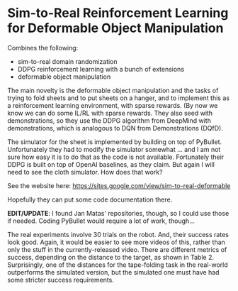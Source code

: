 # Sim-to-Real Reinforcement Learning for Deformable Object Manipulation

Combines the following:

- sim-to-real domain randomization
- DDPG reinforcement learning with a bunch of extensions
- deformable object manipulation

The main novelty is the deformable object manipulation and the tasks of trying
to fold sheets and to put sheets on a hanger, and to implement this as a
reinforcement learning environment, with sparse rewards. (By now we know we can
do some IL/RL with sparse rewards. They also seed with demonstrations, so they
use the DDPG algorithm from DeepMind with demonstrations, which is analogous to
DQN from Demonstrations (DQfD).
    
The simulator for the sheet is implemented by building on top of PyBullet.
Unfortunately they had to modify the simulator somewhat ... and I am not sure
how easy it is to do that as the code is not available. Fortunately their DDPG
is built on top of OpenAI baselines, as they claim. But again I will need to see
the cloth simulator. How does that work?

See the website here: https://sites.google.com/view/sim-to-real-deformable

Hopefully they can put some code documentation there.

**EDIT/UPDATE**: I found Jan Matas' repositories, though, so I could use those
if needed. Coding PyBullet would require a lot of work, though...

The real experiments involve 30 trials on the robot. And, their success rates
look good. Again, it would be easier to see more videos of this, rather than
only the stuff in the currently-released video. There are different metrics of
success, depending on the distance to the target, as shown in Table 2.
Surprisingly, one of the distances for the tape-folding task in the real-world
outperforms the simulated version, but the simulated one must have had some
stricter success requirements.
